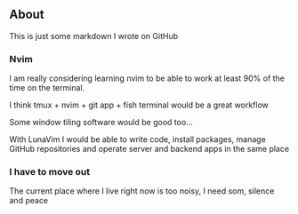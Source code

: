 ## About
This is just some markdown I wrote on GitHub

### Nvim
I am really considering learning nvim to be able to work at least 90% of the time on the terminal.

I think  tmux + nvim + git app + fish terminal would be a great workflow

Some window tiling software would be good too...

With LunaVim I would be able to write code, install packages, manage GitHub repositories and operate server and backend apps in the same place

### I have to move out
The current place where I live right now is too noisy, I need som, silence and peace
